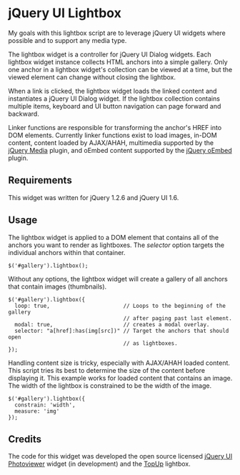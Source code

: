 # jQuery UI Lightbox

My goals with this lightbox script are to leverage jQuery UI widgets where possible and to support any media type.

The lightbox widget is a controller for jQuery UI Dialog widgets. Each lightbox widget instance collects HTML anchors into a simple gallery. Only one anchor in a lightbox widget's collection can be viewed at a time, but the viewed element can change without closing the lightbox.

When a link is clicked, the lightbox widget loads the linked content and instantiates a jQuery UI Dialog widget. If the lightbox collection contains multiple items, keyboard and UI button navigation can page forward and backward.

Linker functions are responsible for transforming the anchor's HREF into DOM elements. Currently linker functions exist to load images, in-DOM content, content loaded by AJAX/AHAH, multimedia supported by the [jQuery Media][Media] plugin, and oEmbed content supported by the [jQuery oEmbed][oEmbed] plugin.

[Media]: http://malsup.com/jquery/media/
[oEmbed]: http://code.google.com/p/jquery-oembed/

## Requirements

This widget was written for jQuery 1.2.6 and jQuery UI 1.6.

## Usage

The lightbox widget is applied to a DOM element that contains all of the anchors you want to render as lightboxes. The *selector* option targets the individual anchors within that container.

    $('#gallery').lightbox();

Without any options, the lightbox widget will create a gallery of all anchors that contain images (thumbnails).

    $('#gallery').lightbox({
      loop: true,                       // Loops to the beginning of the gallery
                                        // after paging past last element.
      modal: true,                      // creates a modal overlay.
      selector: "a[href]:has(img[src])" // Target the anchors that should open
                                        // as lightboxes.
    });

Handling content size is tricky, especially with AJAX/AHAH loaded content. This script tries its best to determine the size of the content before displaying it. This example works for loaded content that contains an image. The width of the lightbox is constrained to be the width of the image.

    $('#gallery').lightbox({
      constrain: 'width',
      measure: 'img'
    });

## Credits

The code for this widget was developed the open source licensed [jQuery UI Photoviewer][Photoviewer] widget (in development) and the [TopUp][TopUp] lightbox.

[Photoviewer]: http://wiki.jqueryui.com/Photoviewer
[TopUp]: http://gettopup.com/
